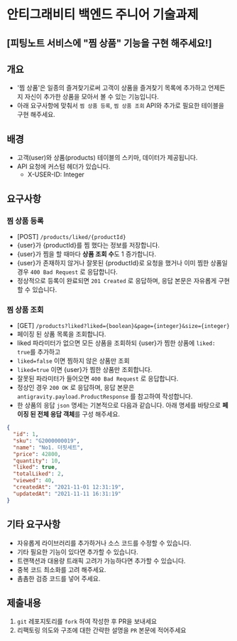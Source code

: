 # 안티그래비티 백엔드 주니어 기술과제

## [피팅노트 서비스에 "찜 상품" 기능을 구현 해주세요!]

## 개요

- '찜 상품'은 일종의 즐겨찾기로써 고객이 상품을 즐겨찾기 목록에 추가하고 언제든지 자신이 추가한 상품을 모아서 볼 수 있는 기능입니다.
- 아래 요구사항에 맞춰서 `찜 상품 등록`, `찜 상품 조회` API와 추가로 필요한 테이블을 구현 해주세요.

## 배경

- 고객(user)와 상품(products) 테이블의 스키마, 데이터가 제공됩니다.
- API 요청에 커스텀 헤더가 있습니다.
    - X-USER-ID: Integer

## 요구사항

### 찜 상품 등록

- [POST] `/products/liked/{productId}`
- {user}가 {productId}를 찜 했다는 정보를 저장합니다.
- {user}가 찜을 할 때마다 **상품 조회 수**도 1 증가합니다.
- {user}가 존재하지 않거나 잘못된 {productId}로 요청을 했거나 이미 찜한 상품일 경우 `400 Bad Request` 로 응답합니다.
- 정상적으로 등록이 완료되면 `201 Created` 로 응답하며, 응답 본문은 자유롭게 구현할 수 있습니다.

### 찜 상품 조회

- [GET] `/products?liked?liked={boolean}&page={integer}&size={integer}`
- 페이징 된 상품 목록을 조회합니다.
- liked 파라미터가 없으면 모든 상품을 조회하되 {user}가 찜한 상품에 `liked: true`를 추가하고
- `liked=false` 이면 찜하지 않은 상품만 조회
- `liked=true` 이면 {user}가 찜한 상품만 조회합니다.
- 잘못된 파라미터가 들어오면 `400 Bad Request` 로 응답합니다.
- 정상인 경우 `200 OK` 로 응답하며, 응답 본문은 `antigravity.payload.ProductResponse` 를 참고하여 작성합니다.
- 한 상품의 응답 `json` 명세는 기본적으로 다음과 같습니다. 아래 명세를 바탕으로 **페이징 된 전체 응답 객체**를 구성 해주세요.

```json
{
  "id": 1,
  "sku": "G2000000019",
  "name": "No1. 더핏세트",
  "price": 42800,
  "quantity": 10,
  "liked": true,
  "totalLiked": 2,
  "viewed": 40,
  "createdAt": "2021-11-01 12:31:19",
  "updatedAt": "2021-11-11 16:31:19"
}
```

## 기타 요구사항

- 자유롭게 라이브러리를 추가하거나 소스 코드를 수정할 수 있습니다.
- 기타 필요한 기능이 있다면 추가할 수 있습니다.
- 트랜잭션과 대용량 트래픽 고려가 가능하다면 추가할 수 있습니다.
- 중복 코드 최소화를 고려 해주세요.
- 촘촘한 검증 코드를 넣어 주세요.

## 제출내용

1. `git` 레포지토리를 `fork` 하여 작성한 후 PR을 보내세요
2. 리팩토링 의도와 구조에 대한 간략한 설명을 `PR` 본문에 적어주세요